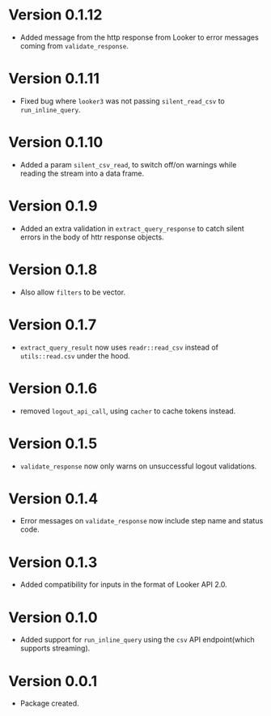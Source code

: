 # Version 0.1.12
- Added message from the http response from Looker to error messages coming from `validate_response`.

# Version 0.1.11
- Fixed bug where `looker3` was not passing `silent_read_csv` to `run_inline_query`.

# Version 0.1.10
- Added a param `silent_csv_read`, to switch off/on warnings while reading the stream into a data frame.

# Version 0.1.9
- Added an extra validation in `extract_query_response` to catch silent errors in the body of httr response objects.

# Version 0.1.8
- Also allow `filters` to be vector.

# Version 0.1.7
- `extract_query_result` now uses `readr::read_csv` instead of `utils::read.csv` under the hood.

# Version 0.1.6
- removed `logout_api_call`, using `cacher` to cache tokens instead.

# Version 0.1.5
- `validate_response` now only warns on unsuccessful logout validations.

# Version 0.1.4
- Error messages on `validate_response` now include step name and status code.

# Version 0.1.3
- Added compatibility for inputs in the format of Looker API 2.0.

# Version 0.1.0
- Added support for `run_inline_query` using the `csv` API endpoint(which supports streaming).

# Version 0.0.1
- Package created.
